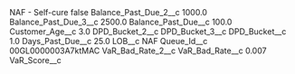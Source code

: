 <?xml version="1.0" encoding="UTF-8"?>
<CustomMetadata xmlns="http://soap.sforce.com/2006/04/metadata" xmlns:xsi="http://www.w3.org/2001/XMLSchema-instance" xmlns:xsd="http://www.w3.org/2001/XMLSchema">
    <label>NAF - Self-cure</label>
    <protected>false</protected>
    <values>
        <field>Balance_Past_Due_2__c</field>
        <value xsi:type="xsd:double">1000.0</value>
    </values>
    <values>
        <field>Balance_Past_Due_3__c</field>
        <value xsi:type="xsd:double">2500.0</value>
    </values>
    <values>
        <field>Balance_Past_Due__c</field>
        <value xsi:type="xsd:double">100.0</value>
    </values>
    <values>
        <field>Customer_Age__c</field>
        <value xsi:type="xsd:double">3.0</value>
    </values>
    <values>
        <field>DPD_Bucket_2__c</field>
        <value xsi:nil="true"/>
    </values>
    <values>
        <field>DPD_Bucket_3__c</field>
        <value xsi:nil="true"/>
    </values>
    <values>
        <field>DPD_Bucket__c</field>
        <value xsi:type="xsd:double">1.0</value>
    </values>
    <values>
        <field>Days_Past_Due__c</field>
        <value xsi:type="xsd:double">25.0</value>
    </values>
    <values>
        <field>LOB__c</field>
        <value xsi:type="xsd:string">NAF</value>
    </values>
    <values>
        <field>Queue_Id__c</field>
        <value xsi:type="xsd:string">00GL0000003A7ktMAC</value>
    </values>
    <values>
        <field>VaR_Bad_Rate_2__c</field>
        <value xsi:nil="true"/>
    </values>
    <values>
        <field>VaR_Bad_Rate__c</field>
        <value xsi:type="xsd:double">0.007</value>
    </values>
    <values>
        <field>VaR_Score__c</field>
        <value xsi:nil="true"/>
    </values>
</CustomMetadata>
